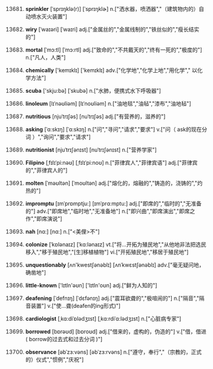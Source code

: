 13681. **sprinkler**
[ˈsprɪŋklə(r)]  [ˈsprɪŋklɚ]
n.["洒水器，喷洒器","（建筑物内的）自动喷水灭火装置"]  

13682. **wiry**
[ˈwaɪəri]  [ˈwaɪri]
adj.["金属丝的","金属线制的","铁丝似的","瘦长结实的"]  

13683. **mortal**
[ˈmɔ:tl]  [ˈmɔ:rtl]
adj.["致命的","不共戴天的","终有一死的","极度的"]  n.["凡人，人类"]  

13684. **chemically**
['kemɪklɪ]  ['kemɪklɪ]
adv.["化学地","化学上地","用化学"," 以化学方法"]  

13685. **scuba**
['skju:bə]  [ˈskubə]
n.["水肺，便携式水下呼吸器"]  

13686. **linoleum**
[lɪˈnəʊliəm]  [lɪˈnoʊliəm]
n.["油地毯","油毡","漆布","油地毡"]  

13687. **nutritious**
[njuˈtrɪʃəs]  [nuˈtrɪʃəs]
adj.["有营养的，滋养的"]  

13688. **asking**
[ˈɑ:skɪŋ]  [ˈɑ:skɪŋ]
n.["问","寻问","请求","要求"]  v.["问（ ask的现在分词 ）","询问","要求","请求"]  

13689. **nutritionist**
[njuˈtrɪʃənɪst]  [nuˈtrɪʃənɪst]
n.["营养学家"]  

13690. **Filipino**
[ˌfɪlɪˈpi:nəʊ]  [ˌfɪlɪˈpi:noʊ]
n.["菲律宾人","菲律宾语"]  adj.["菲律宾的","菲律宾人的"]  

13691. **molten**
[ˈməʊltən]  [ˈmoʊltən]
adj.["熔化的，熔融的","铸造的，浇铸的","灼热的"]  

13692. **impromptu**
[ɪmˈprɒmptju:]  [ɪmˈprɑ:mptu:]
adj.["即席的","临时的","无准备的"]  adv.["即席地","临时地","无准备地"]  n.["即兴曲","即席演出","即席之作","即席演说"]  

13693. **nah**
[nɑ:]  [nɑ:]
n.["<美俚>不"]  

13694. **colonize**
[ˈkɒlənaɪz]  [ˈkɑ:lənaɪz]
vt.["将…开拓为殖民地","从他地非法把选民移入","移于殖民地","[生]移植植物"]  vi.["开拓殖民地","移居于殖民地"]  

13695. **unquestionably**
[ʌn'kwestʃənəblɪ]  [ʌnˈkwɛstʃənəblɪ]
adv.["毫无疑问地，确凿地"]  

13696. **little-known**
['lɪtln'əʊn]  ['lɪtln'oʊn]
adj.["鲜为人知的"]  

13697. **deafening**
[ˈdefnɪŋ]  [ˈdɛfənɪŋ]
adj.["震耳欲聋的","极喧闹的"]  n.["隔音","隔音装置"]  v.["使…聋(deafen的ing形式)"]  

13698. **cardiologist**
[ˌkɑ:diˈɒlədʒɪst]  [ˌkɑ:rdiˈɑ:lədʒɪst]
n.["心脏病专家"]  

13699. **borrowed**
[bɒrəʊd]  [bɒroʊd]
adj.["借来的，虚构的，伪造的"]  v.["借，借进( borrow的过去式和过去分词 )"]  

13700. **observance**
[əbˈzɜ:vəns]  [əbˈzɜ:rvəns]
n.["遵守，奉行","（宗教的，正式的）仪式","惯例","庆祝"]  

